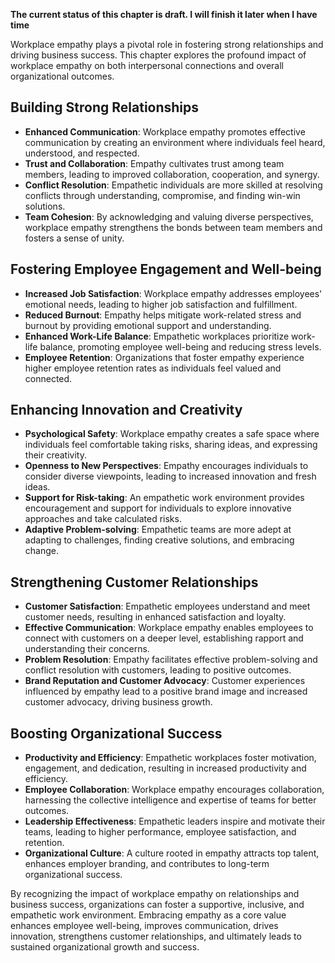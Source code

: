 **The current status of this chapter is draft. I will finish it later when I have time**

Workplace empathy plays a pivotal role in fostering strong relationships and driving business success. This chapter explores the profound impact of workplace empathy on both interpersonal connections and overall organizational outcomes.

Building Strong Relationships
-----------------------------

* **Enhanced Communication**: Workplace empathy promotes effective communication by creating an environment where individuals feel heard, understood, and respected.
* **Trust and Collaboration**: Empathy cultivates trust among team members, leading to improved collaboration, cooperation, and synergy.
* **Conflict Resolution**: Empathetic individuals are more skilled at resolving conflicts through understanding, compromise, and finding win-win solutions.
* **Team Cohesion**: By acknowledging and valuing diverse perspectives, workplace empathy strengthens the bonds between team members and fosters a sense of unity.

Fostering Employee Engagement and Well-being
--------------------------------------------

* **Increased Job Satisfaction**: Workplace empathy addresses employees' emotional needs, leading to higher job satisfaction and fulfillment.
* **Reduced Burnout**: Empathy helps mitigate work-related stress and burnout by providing emotional support and understanding.
* **Enhanced Work-Life Balance**: Empathetic workplaces prioritize work-life balance, promoting employee well-being and reducing stress levels.
* **Employee Retention**: Organizations that foster empathy experience higher employee retention rates as individuals feel valued and connected.

Enhancing Innovation and Creativity
-----------------------------------

* **Psychological Safety**: Workplace empathy creates a safe space where individuals feel comfortable taking risks, sharing ideas, and expressing their creativity.
* **Openness to New Perspectives**: Empathy encourages individuals to consider diverse viewpoints, leading to increased innovation and fresh ideas.
* **Support for Risk-taking**: An empathetic work environment provides encouragement and support for individuals to explore innovative approaches and take calculated risks.
* **Adaptive Problem-solving**: Empathetic teams are more adept at adapting to challenges, finding creative solutions, and embracing change.

Strengthening Customer Relationships
------------------------------------

* **Customer Satisfaction**: Empathetic employees understand and meet customer needs, resulting in enhanced satisfaction and loyalty.
* **Effective Communication**: Workplace empathy enables employees to connect with customers on a deeper level, establishing rapport and understanding their concerns.
* **Problem Resolution**: Empathy facilitates effective problem-solving and conflict resolution with customers, leading to positive outcomes.
* **Brand Reputation and Customer Advocacy**: Customer experiences influenced by empathy lead to a positive brand image and increased customer advocacy, driving business growth.

Boosting Organizational Success
-------------------------------

* **Productivity and Efficiency**: Empathetic workplaces foster motivation, engagement, and dedication, resulting in increased productivity and efficiency.
* **Employee Collaboration**: Workplace empathy encourages collaboration, harnessing the collective intelligence and expertise of teams for better outcomes.
* **Leadership Effectiveness**: Empathetic leaders inspire and motivate their teams, leading to higher performance, employee satisfaction, and retention.
* **Organizational Culture**: A culture rooted in empathy attracts top talent, enhances employer branding, and contributes to long-term organizational success.

By recognizing the impact of workplace empathy on relationships and business success, organizations can foster a supportive, inclusive, and empathetic work environment. Embracing empathy as a core value enhances employee well-being, improves communication, drives innovation, strengthens customer relationships, and ultimately leads to sustained organizational growth and success.
